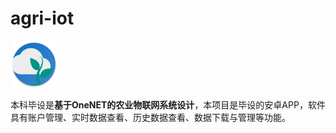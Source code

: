 # agri-iot 
<img src="https://github.com/Hypothesis-Z/agri-iot/blob/master/agri-iot-app/src/main/ic_launcher_round-web.png" width="75" height="75" alt="图标" />
 
本科毕设是**基于OneNET的农业物联网系统设计**，本项目是毕设的安卓APP，软件具有账户管理、实时数据查看、历史数据查看、数据下载与管理等功能。
